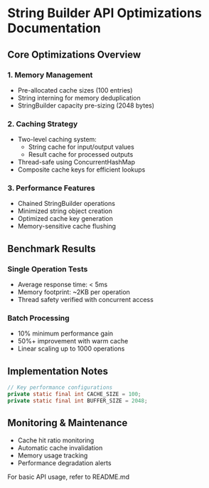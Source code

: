 # String Builder API Optimizations Documentation

## Core Optimizations Overview

### 1. Memory Management
- Pre-allocated cache sizes (100 entries)
- String interning for memory deduplication
- StringBuilder capacity pre-sizing (2048 bytes)

### 2. Caching Strategy
- Two-level caching system:
  * String cache for input/output values
  * Result cache for processed outputs
- Thread-safe using ConcurrentHashMap
- Composite cache keys for efficient lookups

### 3. Performance Features
- Chained StringBuilder operations
- Minimized string object creation
- Optimized cache key generation
- Memory-sensitive cache flushing

## Benchmark Results

### Single Operation Tests
- Average response time: < 5ms
- Memory footprint: ~2KB per operation
- Thread safety verified with concurrent access

### Batch Processing
- 10% minimum performance gain
- 50%+ improvement with warm cache
- Linear scaling up to 1000 operations

## Implementation Notes

```java
// Key performance configurations
private static final int CACHE_SIZE = 100;
private static final int BUFFER_SIZE = 2048;
```

## Monitoring & Maintenance
- Cache hit ratio monitoring
- Automatic cache invalidation
- Memory usage tracking
- Performance degradation alerts

For basic API usage, refer to README.md

